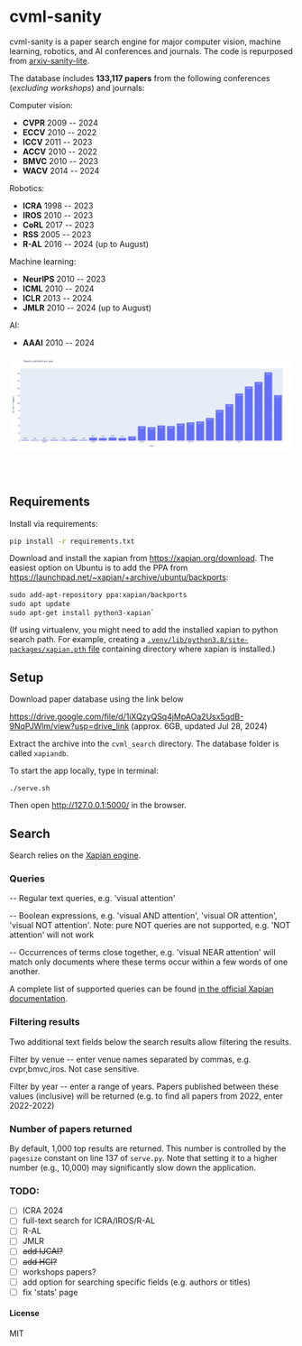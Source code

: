 # cvml-sanity

cvml-sanity is a paper search engine for major computer vision, machine learning, robotics, and AI conferences and journals. The code is repurposed from [arxiv-sanity-lite](https://github.com/karpathy/arxiv-sanity-lite). 

The database includes **133,117 papers** from the following conferences (*excluding workshops*) and journals:

Computer vision: 
- **CVPR** 2009 -- 2024
- **ECCV** 2010 -- 2022
- **ICCV** 2011 -- 2023
- **ACCV** 2010 -- 2022
- **BMVC** 2010 -- 2023
- **WACV** 2014 -- 2024
  
Robotics:
- **ICRA** 1998 -- 2023
- **IROS** 2010 -- 2023
- **CoRL** 2017 -- 2023
- **RSS**  2005 -- 2023
- **R-AL** 2016 -- 2024 (up to August)

Machine learning:
- **NeurIPS** 2010 -- 2023
- **ICML** 2010 -- 2024
- **ICLR** 2013 -- 2024
- **JMLR** 2010 -- 2024 (up to August)

AI:
- **AAAI** 2010 -- 2024

<p align="center">
<img src="images/papers_per_year.png" alt="stats" align="middle" width="1000"/>
</p>
<br/><br/>


## Requirements

Install via requirements:

```bash
pip install -r requirements.txt
```

Download and install the xapian from https://xapian.org/download. The easiest option on Ubuntu is to add the PPA from https://launchpad.net/~xapian/+archive/ubuntu/backports:

```
sudo add-apt-repository ppa:xapian/backports
sudo apt update
sudo apt-get install python3-xapian`
```

(If using virtualenv, you might need to add the installed xapian to python search path. For example, creating a [`.venv/lib/python3.8/site-packages/xapian.pth` file](https://docs.python.org/3.11/library/site.html) containing directory where xapian is installed.)

## Setup
Download paper database using the link below

https://drive.google.com/file/d/1iXQzyQSq4jMpAOa2Usx5qdB-9NqPJWlm/view?usp=drive_link (approx. 6GB, updated Jul 28, 2024)

Extract the archive into the `cvml_search` directory. The database folder is called `xapiandb`.

To start the app locally, type in terminal:

```
./serve.sh
```

Then open http://127.0.0.1:5000/ in the browser.

## Search

Search relies on the [Xapian engine](https://xapian.org/).

### Queries

-- Regular text queries, e.g. 'visual attention'

-- Boolean expressions, e.g. 'visual AND attention', 'visual OR attention', 'visual NOT attention'. Note: pure NOT queries are not supported, e.g. 'NOT attention' will not work

-- Occurrences of terms close together, e.g. 'visual NEAR attention' will match only documents where these terms occur within a few words of one another.

A complete list of supported queries can be found [in the official Xapian documentation](https://getting-started-with-xapian.readthedocs.io/en/latest/concepts/search/queries.html#).

### Filtering results

Two additional text fields below the search results allow filtering the results.

Filter by venue -- enter venue names separated by commas, e.g. cvpr,bmvc,iros. Not case sensitive.

Filter by year -- enter a range of years. Papers published between these values (inclusive) will be returned (e.g. to find all papers from 2022, enter 2022-2022)

### Number of papers returned

By default, 1,000 top results are returned. This number is controlled by the `pagesize` constant on line 137 of `serve.py`. Note that setting it to a higher number (e.g., 10,000) may significantly slow down the application.

### TODO: 
- [ ] ICRA 2024
- [ ] full-text search for ICRA/IROS/R-AL
- [ ] R-AL
- [ ] JMLR
- [ ] ~~add IJCAI?~~
- [ ] ~~add HCI?~~
- [ ] workshops papers? 
- [ ] add option for searching specific fields (e.g. authors or titles)
- [ ] fix 'stats' page

#### License

MIT
